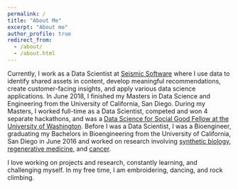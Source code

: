 ```yaml
---
permalink: /
title: "About Me"
excerpt: "About me"
author_profile: true
redirect_from: 
  - /about/
  - /about.html
---
```


Currently, I work as a Data Scientist at [Seismic Software](https://seismic.com/) where I use data to identify shared assets in content, develop meaningful recommendations, create customer-facing insights, and apply various data science applications. In June 2018, I finished my Masters in Data Science and Engineering from the University of California, San Diego. During my Masters, I worked full-time as a Data Scientist, competed and won 4 separate hackathons, and was a [Data Science for Social Good Fellow at the University of Washington](https://escience.washington.edu/dssg/). Before I was a Data Scientist, I was a Bioengineer, graduating my Bachelors in Bioengineering from the University of California, San Diego in June 2016 and worked on research involving [synthetic biology](https://www.youtube.com/watch?v=aHCbkR0uYs8&t=4s), [regenerative medicine](https://www.ncbi.nlm.nih.gov/pubmed/29405961), and [cancer](https://cancerres.aacrjournals.org/content/77/13_Supplement/1208.short). 

I love working on projects and research, constantly learning, and challenging myself. In my free time, I am embroidering, dancing, and rock climbing. 
